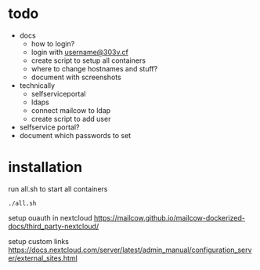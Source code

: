 # todo

- docs
    - how to login?
    - login with username@303v.cf
    - create script to setup all containers
    - where to change hostnames and stuff?
    - document with screenshots
- technically
    - selfserviceportal
    - ldaps
    - connect mailcow to ldap
    - create script to add user
- selfservice portal?
- document which passwords to set

# installation

run all.sh to start all containers
```
./all.sh
```

setup ouauth in nextcloud
https://mailcow.github.io/mailcow-dockerized-docs/third_party-nextcloud/

setup custom links
https://docs.nextcloud.com/server/latest/admin_manual/configuration_server/external_sites.html
